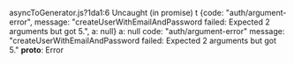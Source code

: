 asyncToGenerator.js?1da1:6 Uncaught (in promise) 
t {code: "auth/argument-error", message: "createUserWithEmailAndPassword failed: Expected 2 arguments but got 5.", a: null}
a: null
code: "auth/argument-error"
message: "createUserWithEmailAndPassword failed: Expected 2 arguments but got 5."
__proto__: Error